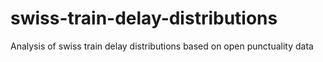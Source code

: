 # swiss-train-delay-distributions
Analysis of swiss train delay distributions based on open punctuality data
